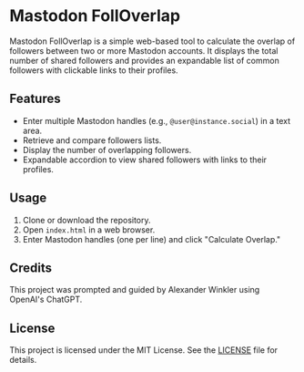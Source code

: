 # Mastodon FollOverlap

Mastodon FollOverlap is a simple web-based tool to calculate the overlap of followers between two or more Mastodon accounts. It displays the total number of shared followers and provides an expandable list of common followers with clickable links to their profiles.

## Features
- Enter multiple Mastodon handles (e.g., `@user@instance.social`) in a text area.
- Retrieve and compare followers lists.
- Display the number of overlapping followers.
- Expandable accordion to view shared followers with links to their profiles.

## Usage
1. Clone or download the repository.
2. Open `index.html` in a web browser.
3. Enter Mastodon handles (one per line) and click "Calculate Overlap."

## Credits
This project was prompted and guided by Alexander Winkler using OpenAI's ChatGPT.

## License
This project is licensed under the MIT License. See the [LICENSE](LICENSE) file for details.
